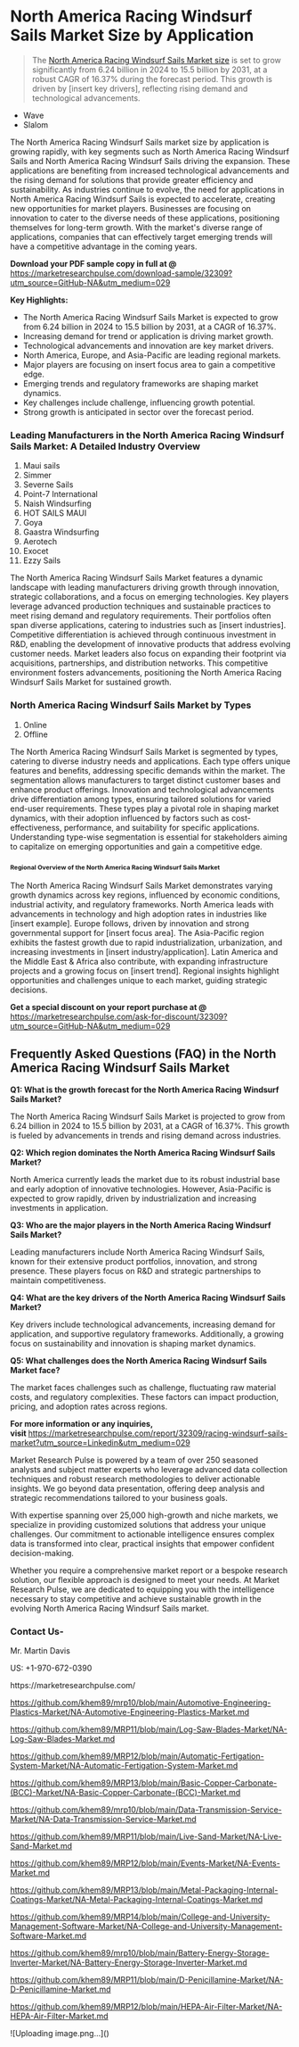 <h1>North America Racing Windsurf Sails Market&nbsp;Size by Application</h1><blockquote><p>The <a href="https://marketresearchpulse.com/download-sample/32309?utm_source=GitHub-NA&amp;utm_medium=029">North America Racing Windsurf Sails Market size</a> is set to grow significantly from 6.24 billion in 2024 to 15.5 billion by 2031, at a robust CAGR of 16.37% during the forecast period. This growth is driven by [insert key drivers], reflecting rising demand and technological advancements.</p></blockquote><ul><li>Wave<li> Slalom</li></ul><p>The North America Racing Windsurf Sails market size by application is growing rapidly, with key segments such as North America Racing Windsurf Sails and North America Racing Windsurf Sails driving the expansion. These applications are benefiting from increased technological advancements and the rising demand for solutions that provide greater efficiency and sustainability. As industries continue to evolve, the need for applications in North America Racing Windsurf Sails is expected to accelerate, creating new opportunities for market players. Businesses are focusing on innovation to cater to the diverse needs of these applications, positioning themselves for long-term growth. With the market's diverse range of applications, companies that can effectively target emerging trends will have a competitive advantage in the coming years.</p><p><strong>Download your PDF sample copy in full at @ </strong><a href="https://marketresearchpulse.com/download-sample/32309?utm_source=GitHub-NA&amp;utm_medium=029">https://marketresearchpulse.com/download-sample/32309?utm_source=GitHub-NA&amp;utm_medium=029</a></p><p><strong>Key Highlights: </strong></p><ul><li>The North America Racing Windsurf Sails Market is expected to grow from 6.24 billion in 2024 to 15.5 billion by 2031, at a CAGR of 16.37%.</li><li>Increasing demand for trend or application is driving market growth.</li><li>Technological advancements and innovation are key market drivers.</li><li>North America, Europe, and Asia-Pacific are leading regional markets.</li><li>Major players are focusing on insert focus area to gain a competitive edge.</li><li>Emerging trends and regulatory frameworks are shaping market dynamics.</li><li>Key challenges include challenge, influencing growth potential.</li><li>Strong growth is anticipated in sector over the forecast period.</li></ul><h3>Leading Manufacturers in the North America Racing Windsurf Sails Market: A Detailed Industry Overview</h3><ol><li>Maui sails</li><li>Simmer</li><li>Severne Sails</li><li>Point-7 International</li><li>Naish Windsurfing</li><li>HOT SAILS MAUI</li><li>Goya</li><li>Gaastra Windsurfing</li><li>Aerotech</li><li>Exocet</li><li>Ezzy Sails</li></ol><div class="flex max-w-full flex-col flex-grow"><div class="min-h-8 text-message flex w-full flex-col items-end gap-2 whitespace-normal break-words [.text-message+&amp;]:mt-5" dir="auto" data-message-author-role="assistant" data-message-id="fd8432e4-4910-450d-b182-61b7bfb0a01f" data-message-model-slug="gpt-4o"><div class="flex w-full flex-col gap-1 empty:hidden first:pt-[3px]"><div class="markdown prose w-full break-words dark:prose-invert light"><p>The North America Racing Windsurf Sails Market features a dynamic landscape with leading manufacturers driving growth through innovation, strategic collaborations, and a focus on emerging technologies. Key players leverage advanced production techniques and sustainable practices to meet rising demand and regulatory requirements. Their portfolios often span diverse applications, catering to industries such as [insert industries]. Competitive differentiation is achieved through continuous investment in R&amp;D, enabling the development of innovative products that address evolving customer needs. Market leaders also focus on expanding their footprint via acquisitions, partnerships, and distribution networks. This competitive environment fosters advancements, positioning the North America Racing Windsurf Sails Market for sustained growth.</p></div></div></div></div><h3>North America Racing Windsurf Sails Market by Types</h3><ol><li>Online<li> Offline</li></ol><div class="flex max-w-full flex-col flex-grow"><div class="min-h-8 text-message flex w-full flex-col items-end gap-2 whitespace-normal break-words [.text-message+&amp;]:mt-5" dir="auto" data-message-author-role="assistant" data-message-id="084470be-0bb7-4664-bddf-5156b4f41249" data-message-model-slug="gpt-4o-mini"><div class="flex w-full flex-col gap-1 empty:hidden first:pt-[3px]"><div class="markdown prose w-full break-words dark:prose-invert light"><p>The North America Racing Windsurf Sails Market is segmented by types, catering to diverse industry needs and applications. Each type offers unique features and benefits, addressing specific demands within the market. The segmentation allows manufacturers to target distinct customer bases and enhance product offerings. Innovation and technological advancements drive differentiation among types, ensuring tailored solutions for varied end-user requirements. These types play a pivotal role in shaping market dynamics, with their adoption influenced by factors such as cost-effectiveness, performance, and suitability for specific applications. Understanding type-wise segmentation is essential for stakeholders aiming to capitalize on emerging opportunities and gain a competitive edge.</p></div></div></div></div><h3><span style="font-size: 11px;">Regional Overview of the North America Racing Windsurf Sails Market</span></h3><div class="flex max-w-full flex-col flex-grow"><div class="min-h-8 text-message flex w-full flex-col items-end gap-2 whitespace-normal break-words [.text-message+&amp;]:mt-5" dir="auto" data-message-author-role="assistant" data-message-id="e9038762-ce64-4e30-91c9-9bd413514231" data-message-model-slug="gpt-4o-mini"><div class="flex w-full flex-col gap-1 empty:hidden first:pt-[3px]"><div class="markdown prose w-full break-words dark:prose-invert light"><p>The North America Racing Windsurf Sails Market demonstrates varying growth dynamics across key regions, influenced by economic conditions, industrial activity, and regulatory frameworks. North America leads with advancements in technology and high adoption rates in industries like [insert example]. Europe follows, driven by innovation and strong governmental support for [insert focus area]. The Asia-Pacific region exhibits the fastest growth due to rapid industrialization, urbanization, and increasing investments in [insert industry/application]. Latin America and the Middle East &amp; Africa also contribute, with expanding infrastructure projects and a growing focus on [insert trend]. Regional insights highlight opportunities and challenges unique to each market, guiding strategic decisions.</p></div></div></div></div><p><strong>Get a special discount on your report purchase at @ </strong><a href="https://marketresearchpulse.com/ask-for-discount/32309?utm_source=GitHub-NA&amp;utm_medium=029">https://marketresearchpulse.com/ask-for-discount/32309?utm_source=GitHub-NA&amp;utm_medium=029</a></p><h2>Frequently Asked Questions (FAQ) in the North America Racing Windsurf Sails Market</h2><p><strong>Q1: What is the growth forecast for the North America Racing Windsurf Sails Market?</strong></p><p>The North America Racing Windsurf Sails Market is projected to grow from 6.24 billion in 2024 to 15.5 billion by 2031, at a CAGR of 16.37%. This growth is fueled by advancements in trends and rising demand across industries.</p><p><strong>Q2: Which region dominates the North America Racing Windsurf Sails Market?</strong></p><p>North America currently leads the market due to its robust industrial base and early adoption of innovative technologies. However, Asia-Pacific is expected to grow rapidly, driven by industrialization and increasing investments in application.</p><p><strong>Q3: Who are the major players in the North America Racing Windsurf Sails Market?</strong></p><p>Leading manufacturers include North America Racing Windsurf Sails, known for their extensive product portfolios, innovation, and strong presence. These players focus on R&amp;D and strategic partnerships to maintain competitiveness.</p><p><strong>Q4: What are the key drivers of the North America Racing Windsurf Sails Market?</strong></p><p>Key drivers include technological advancements, increasing demand for application, and supportive regulatory frameworks. Additionally, a growing focus on sustainability and innovation is shaping market dynamics.</p><p><strong>Q5: What challenges does the North America Racing Windsurf Sails Market face?</strong></p><p>The market faces challenges such as challenge, fluctuating raw material costs, and regulatory complexities. These factors can impact production, pricing, and adoption rates across regions.</p><p><strong>For more information or any inquiries, visit&nbsp;</strong><a href="https://marketresearchpulse.com/report/32309/racing-windsurf-sails-market?utm_source=Linkedin&utm_medium=029">https://marketresearchpulse.com/report/32309/racing-windsurf-sails-market?utm_source=Linkedin&utm_medium=029</a></p><p>Market Research Pulse is powered by a team of over 250 seasoned analysts and subject matter experts who leverage advanced data collection techniques and robust research methodologies to deliver actionable insights. We go beyond data presentation, offering deep analysis and strategic recommendations tailored to your business goals.</p><p>With expertise spanning over 25,000 high-growth and niche markets, we specialize in providing customized solutions that address your unique challenges. Our commitment to actionable intelligence ensures complex data is transformed into clear, practical insights that empower confident decision-making.</p><p>Whether you require a comprehensive market report or a bespoke research solution, our flexible approach is designed to meet your needs. At Market Research Pulse, we are dedicated to equipping you with the intelligence necessary to stay competitive and achieve sustainable growth in the evolving North America Racing Windsurf Sails market.</p><h3><strong>Contact Us-</strong></h3><p>Mr. Martin Davis</p><p>US: +1-970-672-0390</p><p>https://marketresearchpulse.com/</p><p><a href="https://github.com/khem89/mrp10/blob/main/Automotive-Engineering-Plastics-Market/NA-Automotive-Engineering-Plastics-Market.md">https://github.com/khem89/mrp10/blob/main/Automotive-Engineering-Plastics-Market/NA-Automotive-Engineering-Plastics-Market.md</a></p><p><a href="https://github.com/khem89/MRP11/blob/main/Log-Saw-Blades-Market/NA-Log-Saw-Blades-Market.md">https://github.com/khem89/MRP11/blob/main/Log-Saw-Blades-Market/NA-Log-Saw-Blades-Market.md</a></p><p><a href="https://github.com/khem89/MRP12/blob/main/Automatic-Fertigation-System-Market/NA-Automatic-Fertigation-System-Market.md">https://github.com/khem89/MRP12/blob/main/Automatic-Fertigation-System-Market/NA-Automatic-Fertigation-System-Market.md</a></p><p><a href="https://github.com/khem89/MRP13/blob/main/Basic-Copper-Carbonate-(BCC)-Market/NA-Basic-Copper-Carbonate-(BCC)-Market.md">https://github.com/khem89/MRP13/blob/main/Basic-Copper-Carbonate-(BCC)-Market/NA-Basic-Copper-Carbonate-(BCC)-Market.md</a></p><p><a href="https://github.com/khem89/mrp10/blob/main/Data-Transmission-Service-Market/NA-Data-Transmission-Service-Market.md">https://github.com/khem89/mrp10/blob/main/Data-Transmission-Service-Market/NA-Data-Transmission-Service-Market.md</a></p><p><a href="https://github.com/khem89/MRP11/blob/main/Live-Sand-Market/NA-Live-Sand-Market.md">https://github.com/khem89/MRP11/blob/main/Live-Sand-Market/NA-Live-Sand-Market.md</a></p><p><a href="https://github.com/khem89/MRP12/blob/main/Events-Market/NA-Events-Market.md">https://github.com/khem89/MRP12/blob/main/Events-Market/NA-Events-Market.md</a></p><p><a href="https://github.com/khem89/MRP13/blob/main/Metal-Packaging-Internal-Coatings-Market/NA-Metal-Packaging-Internal-Coatings-Market.md">https://github.com/khem89/MRP13/blob/main/Metal-Packaging-Internal-Coatings-Market/NA-Metal-Packaging-Internal-Coatings-Market.md</a></p><p><a href="https://github.com/khem89/MRP14/blob/main/College-and-University-Management-Software-Market/NA-College-and-University-Management-Software-Market.md">https://github.com/khem89/MRP14/blob/main/College-and-University-Management-Software-Market/NA-College-and-University-Management-Software-Market.md</a></p><p><a href="https://github.com/khem89/mrp10/blob/main/Battery-Energy-Storage-Inverter-Market/NA-Battery-Energy-Storage-Inverter-Market.md">https://github.com/khem89/mrp10/blob/main/Battery-Energy-Storage-Inverter-Market/NA-Battery-Energy-Storage-Inverter-Market.md</a></p><p><a href="https://github.com/khem89/MRP11/blob/main/D-Penicillamine-Market/NA-D-Penicillamine-Market.md">https://github.com/khem89/MRP11/blob/main/D-Penicillamine-Market/NA-D-Penicillamine-Market.md</a></p><p><a href="https://github.com/khem89/MRP12/blob/main/HEPA-Air-Filter-Market/NA-HEPA-Air-Filter-Market.md">https://github.com/khem89/MRP12/blob/main/HEPA-Air-Filter-Market/NA-HEPA-Air-Filter-Market.md</a></p>
![Uploading image.png…]()
